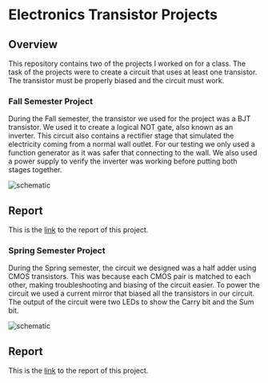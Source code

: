 # Electronics Transistor Projects

## Overview

This repository contains two of the projects I worked on for a class. The task of the projects were to create a circuit that uses at least one transistor. The transistor must be properly biased and the circuit must work.

### Fall Semester Project

During the Fall semester, the transistor we used for the project was a BJT transistor. We used it to create a logical NOT gate, also known as an inverter. This circuit also contains a rectifier stage that simulated the electricity coming from a normal wall outlet. For our testing we only used a function generator as it was safer that connecting to the wall. We also used a power supply to verify the inverter was working before putting both stages together.

![schematic](github.com/mchang-13/electronics-project/schematic.png)

## Report

This is the [link](github.com/mchang-13/electronics-project/fall/FinalProject_ENGIN365.pdf) to the report of this project.

### Spring Semester Project

During the Spring semester, the circuit we designed was a half adder using CMOS transistors. This was because each CMOS pair is matched to each other, making troubleshooting and biasing of the circuit easier. To power the circuit we used a current mirror that biased all the transistors in our circuit. The output of the circuit were two LEDs to show the Carry bit and the Sum bit.

![schematic](github.com/mchang-13/electronics-project/schematic.png)

## Report

This is the [link](github.com/mchang-13/electronics-project/spring/FinalProject_366_Chang_Ibreljic.pdf) to the report of this project.